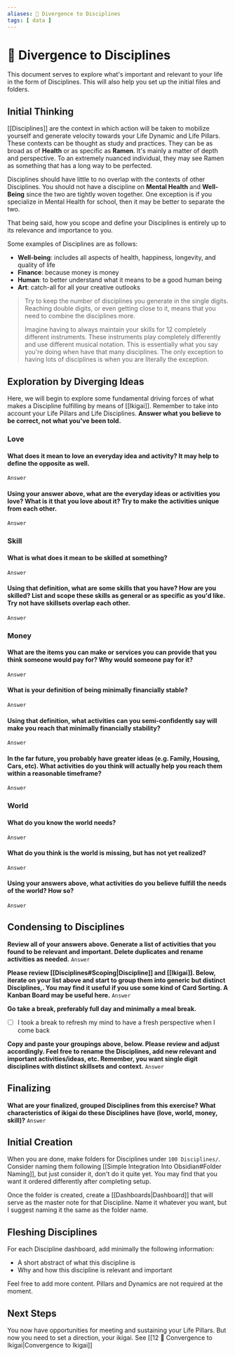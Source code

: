```yaml
---
aliases: 🔀 Divergence to Disciplines
tags: [ data ]
---
```

# 🔀 Divergence to Disciplines
This document serves to explore what's important and relevant to your life in the form of Disciplines. This will also help you set up the initial files and folders.

## Initial Thinking
[[Disciplines]] are the context in which action will be taken to mobilize yourself and generate velocity towards your Life Dynamic and Life Pillars. These contexts can be thought as study and practices.  They can be as broad as of **Health** or as specific as **Ramen**. It's mainly a matter of depth and perspective. To an extremely nuanced individual, they may see Ramen as something that has a long way to be perfected.

Disciplines should have little to no overlap with the contexts of other Disciplines. You should not have a discipline on **Mental Health** and **Well-Being** since the two are tightly woven together. One exception is if you specialize in Mental Health for school, then it may be better to separate the two.

That being said, how you scope and define your Disciplines is entirely up to its relevance and importance to you.

Some examples of Disciplines are as follows:
- **Well-being**: includes all aspects of health, happiness, longevity, and quality of life
- **Finance**: because money is money
- **Human**: to better understand what it means to be a good human being
- **Art**: catch-all for all your creative outlooks

> Try to keep the number of disciplines you generate in the single digits. Reaching double digits, or even getting close to it, means that you need to combine the disciplines more. 
> 
> Imagine having to always maintain your skills for 12 completely different instruments. These instruments play completely differently and use different musical notation. This is essentially what you say you're doing when have that many disciplines. The only exception to having lots of disciplines is when you are literally the exception.

## Exploration by Diverging Ideas
Here, we will begin to explore some fundamental driving forces of what makes a Discipline fulfilling by means of [[Ikigai]]. Remember to take into account your Life Pillars and Life Disciplines. **Answer what you believe to be correct, not what you've been told.**

### Love
#### What does it mean to love an everyday idea and activity? It may help to define the opposite as well.
`Answer`

#### Using your answer above, what are the everyday ideas or activities you love? What is it that you love about it? Try to make the activities unique from each other.
`Answer`

### Skill
#### What is what does it mean to be skilled at something?
`Answer`

#### Using that definition, what are some skills that you have? How are you skilled? List and scope these skills as general or as specific as you'd like. Try not have skillsets overlap each other.
`Answer`

### Money
#### What are the items you can make or services you can provide that you think someone would pay for? Why would someone pay for it?
`Answer`

#### What is your definition of being minimally financially stable?
`Answer`

#### Using that definition, what activities can you semi-confidently say will make you reach that minimally financially stability?
`Answer`

#### In the far future, you probably have greater ideas (e.g. Family, Housing, Cars, etc). What activities do you think will actually help you reach them within a reasonable timeframe?
`Answer`

### World
#### What do you know the world needs?
`Answer`

#### What do you think is the world is missing, but has not yet realized?
`Answer`

#### Using your answers above, what activities do you believe fulfill the needs of the world? How so?
`Answer`

## Condensing to Disciplines
**Review all of your answers above. Generate a list of activities that you found to be relevant and important. Delete duplicates and rename activities as needed.**
`Answer`

**Please review [[Disciplines#Scoping|Discipline]] and [[Ikigai]]. Below, iterate on your list above and start to group them into generic but distinct Disciplines,. You may find it useful if you use some kind of Card Sorting. A Kanban Board may be useful here.**
`Answer`

**Go take a break, preferably full day and minimally a meal break.**
- [ ] I took a break to refresh my mind to have a fresh perspective when I come back

**Copy and paste your groupings above, below. Please review and adjust accordingly. Feel free to rename the Disciplines, add new relevant and important activities/ideas, etc. Remember, you want single digit disciplines with distinct skillsets and context.**
`Answer`

## Finalizing
**What are your finalized, grouped Disciplines from this exercise? What characteristics of ikigai do these Disciplines have (love, world, money, skill)?**
`Answer`

## Initial Creation
When you are done, make folders for Disciplines under `100 Disciplines/`. Consider naming them following [[Simple Integration Into Obsidian#Folder Naming]], but just consider it, don't do it quite yet. You may find that you want it ordered differently after completing setup.

Once the folder is created, create a [[Dashboards|Dashboard]] that will serve as the master note for that Discipline. Name it whatever you want, but I suggest naming it the same as the folder name.

## Fleshing Disciplines
For each Discipline dashboard, add minimally the following information:
- A short abstract of what this discipline is
- Why and how this discipline is relevant and important 

Feel free to add more content. Pillars and Dynamics are not required at the moment.

## Next Steps
You now have opportunities for meeting and sustaining your Life Pillars. But now you need to set a direction, your ikigai. See [[12 🔂 Convergence to Ikigai|Convergence to Ikigai]]